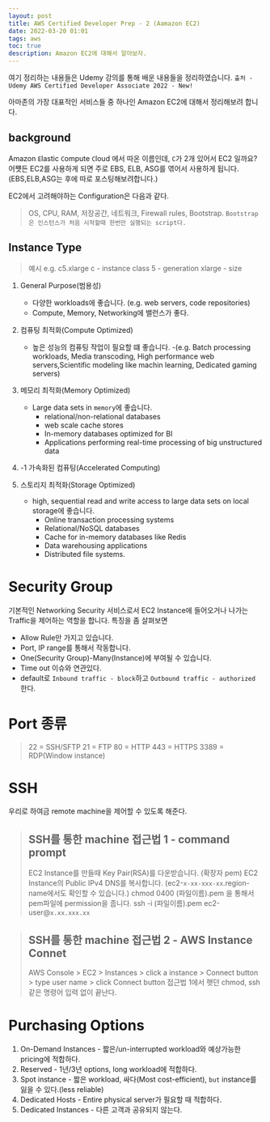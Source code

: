 ```yaml
---
layout: post
title: AWS Certified Developer Prep - 2 (Aamazon EC2)
date: 2022-03-20 01:01
tags: aws
toc: true
description: Amazon EC2에 대해서 알아보자.
---
```

여기 정리하는 내용들은 Udemy 강의를 통해 배운 내용들을 정리하였습니다.
`출처 - Udemy AWS Certified Developer Associate 2022 - New!`

아마존의 가장 대표적인 서비스들 중 하나인 Amazon EC2에 대해서 정리해보려 합니다.

## background
Amazon `E`lastic `C`ompute `C`loud 에서 따온 이름인데, `C`가 2개 있어서 EC2 일까요?
어쩃든 EC2를 사용하게 되면 주로 EBS, ELB, ASG를 엮어서 사용하게 됩니다. (EBS,ELB,ASG는 후에 따로 포스팅해보려합니다.)

EC2에서 고려해야하는 Configuration은 다음과 같다.
> OS, CPU, RAM, 저장공간, 네트워크, Firewall rules, Bootstrap.
> `Bootstrap은 인스턴스가 처음 시작할때 한번만 실행되는 script다.`

## Instance Type
> 예시 e.g.
> c5.xlarge
> c - instance class
> 5 - generation
> xlarge - size

1. General Purpose(범용성)
    - 다양한 workloads에 좋습니다. (e.g. web servers, code repositories)
    - Compute, Memory, Networking에 밸런스가 좋다.

2. 컴퓨팅 최적화(Compute Optimized)
    - 높은 성능의 컴퓨팅 작업이 필요할 떄 좋습니다.
        -(e.g. Batch processing workloads, Media transcoding, High performance web servers,Scientific modeling like machin learning, Dedicated gaming servers)

3. 메모리 최적화(Memory Optimized)
    - Large data sets in `memory`에 좋습니다.
        - relational/non-relational databases
        - web scale cache stores
        - In-memory databases optimized for BI
        - Applications performing real-time processing of big unstructured data

3. -1  가속화된 컴퓨팅(Accelerated Computing)
    
4. 스토리지 최적화(Storage Optimized)
    - high, sequential read and write access to large data sets on local storage에 좋습니다.
        - Online transaction processing systems
        - Relational/NoSQL databases
        - Cache for in-memory databases like Redis
        - Data warehousing applications
        - Distributed file systems.

# Security Group
기본적인 Networking Security 서비스로서 EC2 Instance에 들어오거나 나가는 Traffic을 제어하는 역할을 합니다.
특징을 좀 살펴보면
- Allow Rule만 가지고 있습니다.
- Port, IP range를 통해서 작동합니다.
- One(Security Group)-Many(Instance)에 부여될 수 있습니다.
- Time out 이슈와 연관있다.
- default로 `Inbound traffic - block`하고 `Outbound traffic - authorized` 한다.

# Port 종류
> 22 = SSH/SFTP
> 21 = FTP
> 80 = HTTP
> 443 = HTTPS
> 3389 = RDP(Window instance)

# SSH
우리로 하여금 remote machine을 제어할 수 있도록 해준다.

> ## SSH를 통한 machine 접근법 1 - command prompt
> EC2 Instance를 만들때 Key Pair(RSA)를 다운받습니다. (확장자 pem)
> EC2 Instance의 Public IPv4 DNS를 복사합니다. (ec2-`x-xx-xxx-xx`.region-name에서도 확인할 수 있습니다.)
> chmod 0400 (파일이름).pem 을 통해서 pem파일에 permission을 줍니다.
> ssh -i (파일이름).pem ec2-user@`x.xx.xxx.xx`

> ## SSH를 통한 machine 접근법 2 - AWS Instance Connet
> AWS Console > EC2 > Instances > click a instance > Connect button > type user name > click Connect button
> 접근법 1에서 햇던 chmod, ssh 같은 명령어 입력 없이 끝난다.

# Purchasing Options
1. On-Demand Instances - 짧은/un-interrupted workload와 예상가능한 pricing에 적합하다.
2. Reserved - 1년/3년 options, long workload에 적합하다.
3. Spot instance - 짧은 workload, 싸다(Most cost-efficient), `but` instance를 잃을 수 있다.(less reliable)
4. Dedicated Hosts - Entire physical server가 필요할 때 적합하다.
5. Dedicated Instances - 다른 고객과 공유되지 않는다.